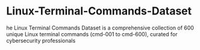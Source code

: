 # Linux-Terminal-Commands-Dataset
he Linux Terminal Commands Dataset is a comprehensive collection of 600 unique Linux terminal commands (cmd-001 to cmd-600), curated for cybersecurity professionals
